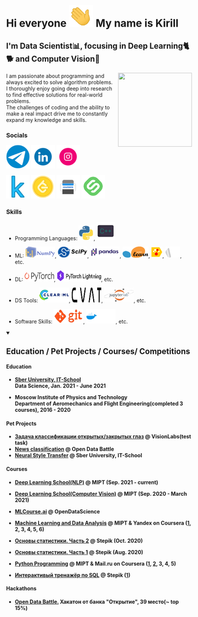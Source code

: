 Hi everyone ![](./preview/hello_small.gif)
My name is Kirill
=============================================================================================================================

I'm Data Scientist📊, focusing in Deep Learning🐈🐕 and Computer Vision👀
--------------


<img align="right" width="200" height="200" src="./preview/learning_day_and_night.gif"></a>

I am passionate about programming and always excited to solve algorithm problems.\
I thoroughly enjoy going deep into research to find effective solutions for real-world problems.\
The challenges of coding and the ability to make a real impact drive me to constantly expand my knowledge and skills.


### Socials

<p align="left">

<a href="https://t.me/why_no_tt" target="_blank" rel="noreferrer"><img src="./sociails/telegram/telegram.gif" width="64" height="64" /></a>
<a href="https://www.linkedin.com/in/kirill-ionkin/" target="_blank" rel="noreferrer"><img src="./sociails/linkedin/linkedin.gif" width="64" height="64" /></a>
<a href="https://www.instagram.com/ionkin_kirill/?utm_medium=copy_link" target="_blank" rel="noreferrer"><img src="./sociails/instagram/instagram.gif" width="64" height="64" /></a>

<a href="https://www.kaggle.com/kirillionkin" target="_blank" rel="noreferrer"><img src="./sociails/ds_socials/kaggle2.png" width="64" height="64" /></a>
<a href="https://leetcode.com/kirill-ionkin/" target="_blank" rel="noreferrer"><img src="./sociails/ds_socials/leetcode.gif" width="64" height="64" /></a>
<a href="https://www.coursera.org/user/f15336edc3dd8b084933102211e6c15c" target="_blank" rel="noreferrer"><img src="./sociails/education_socials/coursera.gif" width="64" height="64" /></a>
<a href="https://stepik.org/users/21579653" target="_blank" rel="noreferrer"><img src="./sociails/education_socials/stepik.png" width="64" height="64" /></a>

</p>


### Skills
* Programming Languages: 
<a href="https://www.python.org/"><img src="./skills/PL/python.gif" width="40" height="40"/></a>,
<a href="https://en.cppreference.com/w/"><img src="./skills/PL/c_plu_plus.gif" width="50" height="50"/></a>

* ML:
<a href="https://numpy.org/"><img src="./skills/DS_skills/NumPy_logo.png" width="80" height="30"/></a>,
<a href="https://scipy.org/"><img src="./skills/DS_skills/scipy_logo.png" width="80" height="30"/></a>,
<a href="https://pandas.pydata.org/"><img src="./skills/DS_skills/Pandas_logo.svg.png" width="80" height="30"/></a>,
<a href="https://scikit-learn.org/stable/"><img src="./skills/DS_skills/scikit_learn_logo_v2.png" width="70" height="30"/></a>,
<a href="https://catboost.ai/"><img src="./skills/DS_skills/CatBoostLogo_v2.png" width="30" height="30"/></a>,
<a href="https://www.mysql.com/"><img src="./skills/DS_skills/SQL.gif" width="40" height="30"/></a>,
etc. 

* DL: 
<a href="https://pytorch.org/"><img src="./skills/DS_skills/Pytorch_logo.png" width="80" height="25"/></a>,
<a href="https://lightning.ai/"><img src="./skills/DS_skills/Lightning_Logo.png" width="120" height="30"/></a>,
etc.

* DS Tools: 
<a href="https://clear.ml/docs/latest/"><img src="./skills/DS_skills/ClearML_static_logo.png" width="80" height="40"/></a>, 
<a href="https://www.cvat.ai/"><img src="./skills/DS_skills/cvat_static_logo.svg" width="80" height="40"/></a>, 
<a href="https://jupyterlab.readthedocs.io/en/latest/getting_started/overview.html"><img src="./skills/DS_skills/jupyterlab_static_logo.png" width="80" height="40"/></a>, 
etc.

* Software Skills: 
<a href="https://git-scm.com/"><img src="./skills/Software_skills/git.gif" width="80" height="40"/></a>, 
<a href="https://git-scm.com/"><img src="./skills/Software_skills/logo-docker.gif" width="80" height="40"/></a>, 
etc.


<details open="">
<summary><h2 align="left"><strong>Education / Pet Projects / Courses/ Competitions </h3></summary>

#### Education
* **[Sber University, IT-School](https://github.com/kirill-ionkin/Ionkin-ds-school)**  
  Data Science, Jan. 2021 - June 2021

* **Moscow Institute of Physics and Technology**  
  Department of Aeromechanics and Flight Engineering(completed 3 courses), 2016 - 2020 


#### Pet Projects
* [Задача классификации открытых/закрытых глаз](https://github.com/kirill-ionkin/Test_tasks/tree/main/VisionLabs) @ VisionLabs(test task)
* [News classification](https://github.com/kirill-ionkin/OpenDataBattle/tree/main/News) @ Open Data Battle
* [Neural Style Transfer](https://github.com/kirill-ionkin/NST_Gatys) @ Sber University, IT-School


#### Courses
* [Deep Learning School(NLP)](https://github.com/kirill-ionkin/Deep_Learning_School_part_2) @ MIPT (Sep. 2021 - current)
* [Deep Learning School(Computer Vision)](https://github.com/kirill-ionkin/Deep_Learning_School_part_1) @ MIPT (Sep. 2020 - March 2021)
* [MLCourse.ai](https://ods.ai/projects/mlcourse) @  OpenDataScience
* [Machine Learning and Data Analysis](https://www.coursera.org/specializations/machine-learning-data-analysis) @ MIPT & Yandex on Coursera ([1](https://www.coursera.org/account/accomplishments/verify/JJEWLND5TB53), 2, 3, 4, 5, 6)
* [Основы статистики. Часть 2](https://stepik.org/cert/790734) @ Stepik (Oct. 2020)
* [Основы статистики. Часть 1](https://stepik.org/cert/580082) @ Stepik (Aug. 2020)

* [Python Programming](https://www.coursera.org/specializations/programming-in-python) @ MIPT & Mail.ru on Coursera ([1](https://www.coursera.org/account/accomplishments/verify/ECWHUDS867SY), [2](https://www.coursera.org/account/accomplishments/verify/7TSG5GLTDR7G), 3, 4, 5)
* [Интерактивый тренажёр по SQL](https://stepik.org/course/63054/info) @ Stepik ([1](https://stepik.org/cert/1036234))


#### Hackathons
* [Open Data  Battle.](https://github.com/kirill-ionkin/OpenDataBattle/tree/main/finall_1_task) Хакатон от банка "Открытие", 39 место(~ top 15%)

</details>